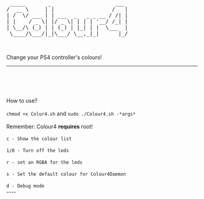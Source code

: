 
<pre> _____       _                    ___ 
/  __ \     | |                  /   |
| /  \/ ___ | | ___  _   _ _ __ / /| |
| |    / _ \| |/ _ \| | | | '__/ /_| |
| \__/\ (_) | | (_) | |_| | |  \___  |
 \____/\___/|_|\___/ \__,_|_|      |_/
                                      
                                      </pre>
Change your PS4 controller's colours!
- - -
<br /><br />
<br /><br />
How to use?
<br /><br />
`chmod +x Colur4.sh`  and  `sudo ./Colour4.sh -*args*`
<br /><br />
Remember: Colour4 **requires** root!
<br /><br />
`c - Show the colour list`
<br /><br />
`1/0 - Turn off the leds`
<br /><br />
`r - set an RGBA for the leds`
<br /><br />
`s - Set the default colour for Colour4Daemon`
<br /><br />
`d - Debug mode`
<br />----<br />
